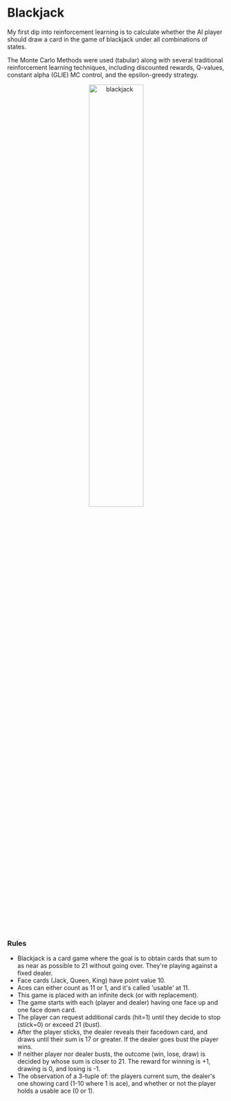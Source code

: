 # Blackjack

My first dip into reinforcement learning is to calculate whether the AI player should draw a card in the game of blackjack under all combinations of states. 

The Monte Carlo Methods were used (tabular) along with several traditional reinforcement learning techniques, including discounted rewards, Q-values, constant alpha (GLIE) MC control, and the epsilon-greedy strategy.

<p align="center">
  <a>
    <image alt="blackjack" src="https://thumbor.forbes.com/thumbor/960x0/https%3A%2F%2Fspecials-images.forbesimg.com%2Fdam%2Fimageserve%2F1051931270%2F960x0.jpg%3Ffit%3Dscale" width="50%" height="50%"></image>
  </a>
</p>

### Rules

- Blackjack is a card game where the goal is to obtain cards that sum to as near as possible to 21 without going over. They're playing against a fixed dealer.
- Face cards (Jack, Queen, King) have point value 10.
- Aces can either count as 11 or 1, and it's called 'usable' at 11.
- This game is placed with an infinite deck (or with replacement).
- The game starts with each (player and dealer) having one face up and one face down card.
- The player can request additional cards (hit=1) until they decide to stop (stick=0) or exceed 21 (bust).
- After the player sticks, the dealer reveals their facedown card, and draws until their sum is 17 or greater. If the dealer goes bust the player wins.
- If neither player nor dealer busts, the outcome (win, lose, draw) is decided by whose sum is closer to 21. The reward for winning is +1, drawing is 0, and losing is -1.
- The observation of a 3-tuple of: the players current sum, the dealer's one showing card (1-10 where 1 is ace), and whether or not the player holds a usable ace (0 or 1).
